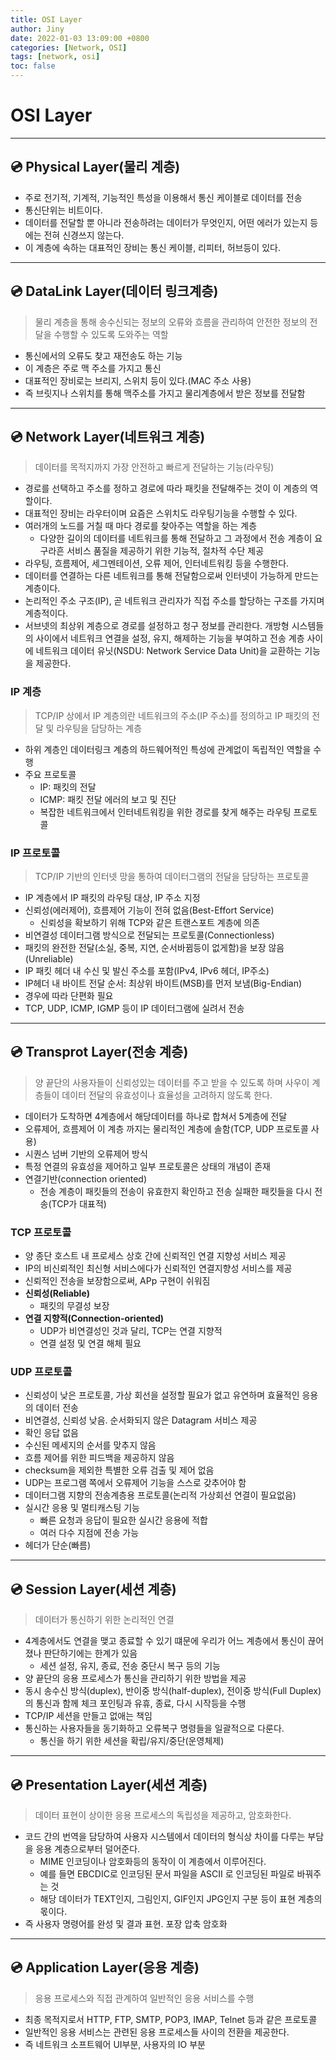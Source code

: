 ```yaml
---
title: OSI Layer
author: Jiny
date: 2022-01-03 13:09:00 +0800
categories: [Network, OSI]
tags: [network, osi]
toc: false
---
```


# OSI Layer
___

## 💿 **Physical Layer(물리 계층)**

- 주로 전기적, 기계적, 기능적인 특성을 이용해서 통신 케이블로 데이터를 전송
- 통신단위는 비트이다.
- 데이터를 전달할 뿐 아니라 전송하려는 데이터가 무엇인지, 어떤 에러가 있는지 등에는 전혀 신경쓰지 않는다.
- 이 계층에 속하는 대표적인 장비는 통신 케이블, 리피터, 허브등이 있다.

___

## 💿 **DataLink Layer(데이터 링크계층)**

> 물리 계층을 통해 송수신되는 정보의 오류와 흐름을 관리하여 안전한 정보의 전달을 수행할 수 있도록 도와주는 역할

- 통신에서의 오류도 찾고 재전송도 하는 기능
- 이 계층은 주로 맥 주소를 가지고 통신
- 대표적인 장비로는 브리지, 스위치 등이 있다.(MAC 주소 사용)
- 즉 브릿지나 스위치를 통해 맥주소를 가지고 물리계층에서 받은 정보를 전달함

___

## 💿 **Network Layer(네트워크 계층)**

> 데이터를 목적지까지 가장 안전하고 빠르게 전달하는 기능(라우팅)

- 경로를 선택하고 주소를 정하고 경로에 따라 패킷을 전달해주는 것이 이 계층의 역할이다.
- 대표적인 장비는 라우터이며 요즘은 스위치도 라우팅기능을 수행할 수 있다.
- 여러개의 노드를 거칠 때 마다 경로를 찾아주는 역할을 하는 계층
  - 다양한 길이의 데이터를 네트워크를 통해 전달하고 그 과정에서 전송 계층이 요구라흔 서비스 품질을 제공하기 위한 기능적, 절차적 수단 제공
- 라우팅, 흐름제어, 세그멘테이션, 오류 제어, 인터네트워킹 등을 수행한다.
- 데이터를 연결하는 다른 네트워크를 통해 전달함으로써 인터넷이 가능하게 만드는 계층이다.
- 논리적인 주소 구조(IP), 곧 네트워크 관리자가 직접 주소를 할당하는 구조를 가지며 계층적이다.
- 서브넷의 최상위 계층으로 경로를 설정하고 청구 정보를 관리한다. 개방형 시스템들의 사이에서 네트워크 연결을 설정, 유지, 해제하는 기능을 부여하고 전송 계층 사이에 네트워크 데이터 유닛(NSDU: Network Service Data Unit)을 교환하는 기능을 제공한다.


### **IP 계층** 
> TCP/IP 상에서 IP 계층의란 네트워크의 주소(IP 주소)를 정의하고 IP 패킷의 전달 및 라우팅을 담당하는 계층

- 하위 계층인 데이터링크 계층의 하드웨어적인 특성에 관계없이 독립적인 역할을 수행
- 주요 프로토콜
  - IP: 패킷의 전달
  - ICMP: 패킷 전달 에러의 보고 및 진단
  - 복잡한 네트워크에서 인터네트워킹을 위한 경로를 찾게 해주는 라우팅 프로토콜


### **IP 프로토콜** 

> TCP/IP 기반의 인터넷 망을 통하여 데이터그램의 전달을 담당하는 프로토콜

- IP 계층에서 IP 패킷의 라우팅 대상, IP 주소 지정
- 신뢰성(에러제어), 흐름제어 기능이 전혀 없음(Best-Effort Service)
  - 신뢰성을 확보하기 위해 TCP와 같은 트랜스포트 계층에 의존
- 비연결성 데이터그램 방식으로 전달되는 프로토콜(Connectionless)
- 패킷의 완전한 전달(소실, 중복, 지연, 순서바뀜등이 없게함)을 보장 않음(Unreliable)
- IP 패킷 헤더 내 수신 및 발신 주소를 포함(IPv4, IPv6 헤더, IP주소)
- IP헤더 내 바이트 전달 순서: 최상위 바이트(MSB)를 먼저 보냄(Big-Endian)
- 경우에 따라 단편화 필요
- TCP, UDP, ICMP, IGMP 등이 IP 데이터그램에 실려서 전송

___

## 💿 **Transprot Layer(전송 계층)**

> 양 끝단의 사용자들이 신뢰성있는 데이터를 주고 받을 수 있도록 하며 사우이 계층들이 데이터 전달의 유효성이나 효율성을 고려하지 않도록 한다.

- 데이터가 도착하면 4계층에서 해당데이터를 하나로 합쳐서 5계층에 전달
- 오류제어, 흐름제어 이 계층 까지는 물리적인 계층에 솔함(TCP, UDP 프로토콜 사용)
- 시퀀스 넘버 기반의 오류제어 방식
- 특정 연결의 유효성을 제어하고 일부 프로토콜은 상태의 개념이 존재
- 연결기반(connection oriented)
  - 전송 계층이 패킷들의 전송이 유효한지 확인하고 전송 실패한 패킷들을 다시 전송(TCP가 대표적)


### **TCP 프로토콜**

- 양 종단 호스트 내 프로세스 상호 간에 신뢰적인 연결 지향성 서비스 제공
- IP의 비신뢰적인 최신형 서비스에다가 신뢰적인 연결지향성 서비스를 제공
- 신뢰적인 전송을 보장함으로써, APp 구현이 쉬워짐
- **신뢰성(Reliable)**
  - 패킷의 무결성 보장
- **연결 지향적(Connection-oriented)**
  - UDP가 비연결성인 것과 달리, TCP는 연결 지향적
  - 연결 설정 및 연결 해체 필요


### **UDP 프로토콜**

- 신뢰성이 낮은 프로토콜, 가상 회선을 설정할 필요가 없고 유연하며 효율적인 응용의 데이터 전송
- 비연결성, 신뢰성 낮음. 순서화되지 않은 Datagram 서비스 제공
- 확인 응답 없음
- 수신된 메세지의 순서를 맞추지 않음
- 흐름 제어를 위한 피드백을 제공하지 않음
- checksum을 제외한 특별한 오류 검출 및 제어 없음
- UDP는 프로그램 쪽에서 오류제어 기능을 스스로 갖추어야 함
- 데이터그램 지향의 전송계층용 프로토콜(논리적 가상회선 연결이 필요없음)
- 실시간 응용 및 멀티캐스팅 기능
  - 빠른 요청과 응답이 필요한 실시간 응용에 적합
  - 여러 다수 지점에 전송 가능
- 헤더가 단순(빠름)

___

## 💿 **Session Layer(세션 계층)**

> 데이터가 통신하기 위한 논리적인 연결

- 4계층에서도 연결을 맺고 종료할 수 있기 떄문에 우리가 어느 계층에서 통신이 끊어 졌나 판단하기에는 한계가 있음
  - 세션 설정, 유지, 종료, 전송 중단시 복구 등의 기능
- 양 끝단의 응용 프로세스가 통신을 관리하기 위한 방법을 제공
- 동시 송수신 방식(duplex), 반이중 방식(half-duplex), 전이중 방식(Full Duplex)의 통신과 함께 체크 포인팅과 유휴, 종료, 다시 시작등을 수행
- TCP/IP 세션을 만들고 없애는 책임
- 통신하는 사용자들을 동기화하고 오류복구 명령들을 일괄적으로 다룬다.
  - 통신을 하기 위한 세션을 확립/유지/중단(운영체제)

___

## 💿 **Presentation Layer(세션 계층)**

> 데이터 표현이 상이한 응용 프로세스의 독립성을 제공하고, 암호화한다.

- 코드 간의 번역을 담당하여 사용자 시스템에서 데이터의 형식상 차이를 다루는 부담을 응용 계층으로부터 덜어준다.
  - MIME 인코딩이나 암호화등의 동작이 이 계층에서 이루어진다.
  - 예를 들면 EBCDIC로 인코딩된 문서 파일을 ASCII 로 인코딩된 파일로 바꿔주는 것
  - 해당 데이터가 TEXT인지, 그림인지, GIF인지 JPG인지 구분 등이 표현 계층의 몫이다.
- 즉 사용자 명령어를 완성 및 결과 표현. 포장 압축 암호화

___

## 💿 **Application Layer(응용 계층)**

> 응용 프로세스와 직접 관계하여 일반적인 응용 서비스를 수행

- 최종 목적지로서 HTTP, FTP, SMTP, POP3, IMAP, Telnet 등과 같은 프로토콜
- 일반적인 응용 서비스는 관련된 응용 프로세스들 사이의 전환을 제공한다.
- 즉 네트워크 소프트웨어 UI부분, 사용자의 IO 부분